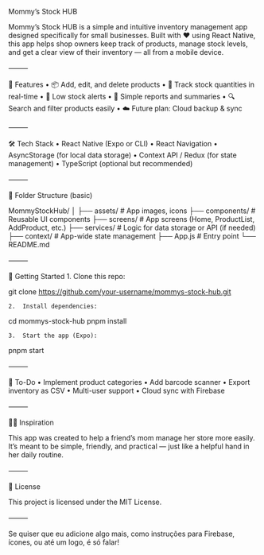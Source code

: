 Mommy’s Stock HUB

Mommy’s Stock HUB is a simple and intuitive inventory management app designed specifically for small businesses. Built with ❤️ using React Native, this app helps shop owners keep track of products, manage stock levels, and get a clear view of their inventory — all from a mobile device.

⸻

📱 Features
	•	📦 Add, edit, and delete products
	•	🧮 Track stock quantities in real-time
	•	🔔 Low stock alerts
	•	🧾 Simple reports and summaries
	•	🔍 Search and filter products easily
	•	☁️ Future plan: Cloud backup & sync

⸻

🛠 Tech Stack
	•	React Native (Expo or CLI)
	•	React Navigation
	•	AsyncStorage (for local data storage)
	•	Context API / Redux (for state management)
	•	TypeScript (optional but recommended)

⸻

📂 Folder Structure (basic)

MommyStockHub/
│
├── assets/              # App images, icons
├── components/          # Reusable UI components
├── screens/             # App screens (Home, ProductList, AddProduct, etc.)
├── services/            # Logic for data storage or API (if needed)
├── context/             # App-wide state management
├── App.js               # Entry point
└── README.md



⸻

🚀 Getting Started
	1.	Clone this repo:

git clone https://github.com/your-username/mommys-stock-hub.git


	2.	Install dependencies:

cd mommys-stock-hub
pnpm install


	3.	Start the app (Expo):

pnpm start



⸻

📝 To-Do
	•	Implement product categories
	•	Add barcode scanner
	•	Export inventory as CSV
	•	Multi-user support
	•	Cloud sync with Firebase

⸻

👩‍👦 Inspiration

This app was created to help a friend’s mom manage her store more easily. It’s meant to be simple, friendly, and practical — just like a helpful hand in her daily routine.

⸻

📄 License

This project is licensed under the MIT License.

⸻

Se quiser que eu adicione algo mais, como instruções para Firebase, ícones, ou até um logo, é só falar!
